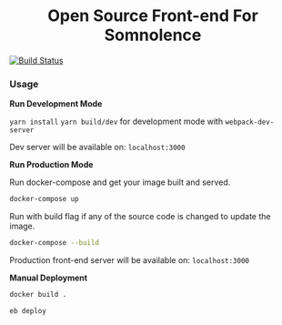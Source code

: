 <h1 align='center'>Open Source Front-end For Somnolence</h1>

[![Build Status](https://img.shields.io/circleci/project/github/levsthings/somnolence.svg?style=flat-square)](https://circleci.com/gh/levsthings/somnolence.svg?style=svg)

### Usage

**Run Development Mode**

`yarn install`
`yarn build/dev` for development mode with `webpack-dev-server`

Dev server will be available on: `localhost:3000`

**Run Production Mode**

Run docker-compose and get your image built and served.

```bash
docker-compose up
```

Run with build flag if any of the source code is changed to update the image.

```bash
docker-compose --build 
```

Production front-end server will be available on: `localhost:3000`

**Manual Deployment**

```bash
docker build .

eb deploy
```
